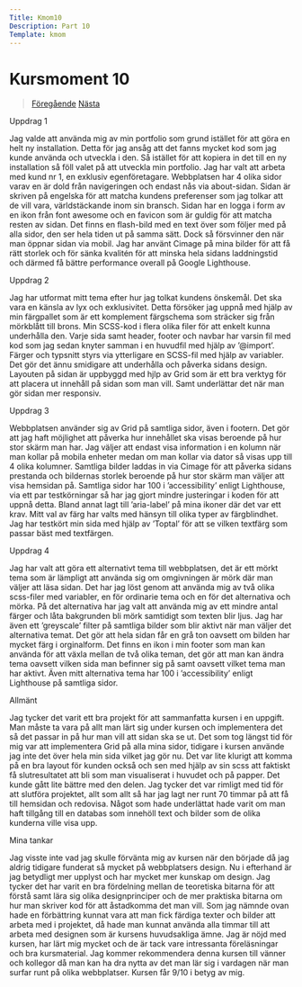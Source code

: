 ```yaml
---
Title: Kmom10
Description: Part 10
Template: kmom
---
```


Kursmoment 10
==================
><a href="kmom06" class="show"><i class="fas fa-arrow-left"></i> Föregående</a> <a href="kmom10" class="hide">Nästa <i class="fas fa-arrow-right"></i> </a>

<p>Uppdrag 1</p>

<p>Jag valde att använda mig av min portfolio som grund istället för att göra en helt ny installation. Detta för jag ansåg att det fanns mycket kod som jag kunde använda och utveckla i den. Så istället för att kopiera in det till en ny installation så föll valet på att utveckla min portfolio.
Jag har valt att arbeta med kund nr 1, en exklusiv egenföretagare.
Webbplatsen har 4 olika sidor varav en är dold från navigeringen och endast nås via about-sidan. Sidan är skriven på engelska för att matcha kundens preferenser som jag tolkar att de vill vara, världstäckande inom sin bransch. 
Sidan har en logga i form av en ikon från font awesome och en favicon som är guldig för att matcha resten av sidan. Det finns en flash-bild med en text över som följer med på alla sidor, den ser hela tiden ut på samma sätt. Dock så försvinner den när man öppnar sidan via mobil. 
Jag har använt Cimage på mina bilder för att få rätt storlek och för sänka kvalitén för att minska hela sidans laddningstid och därmed få bättre performance overall på Google Lighthouse.</p>
<p>Uppdrag 2</p>
<p>Jag har utformat mitt tema efter hur jag tolkat kundens önskemål. Det ska vara en känsla av lyx och exklusivitet. Detta försöker jag uppnå med hjälp av min färgpallet som är ett komplement färgschema som sträcker sig från mörkblått till brons. Min SCSS-kod i flera olika filer för att enkelt kunna underhålla den. Varje sida samt header, footer och navbar har varsin fil med kod som jag sedan knyter samman i en huvudfil med hjälp av ’@import’. Färger och typsnitt styrs via ytterligare en SCSS-fil med hjälp av variabler. Det gör det ännu smidigare att underhålla och påverka sidans design. Layouten på sidan är uppbyggd med hjlp av Grid som är ett bra verktyg för att placera ut innehåll på sidan som man vill. Samt underlättar det när man gör sidan mer responsiv.</p>
<p>Uppdrag 3</p>
<p>Webbplatsen använder sig av Grid på samtliga sidor, även i footern. Det gör att jag haft möjlighet att påverka hur innehållet ska visas beroende på hur stor skärm man har. Jag väljer att endast visa information i en kolumn när man kollar på mobila enheter medan om man kollar via dator så visas upp till 4 olika kolumner. Samtliga bilder laddas in via Cimage för att påverka sidans prestanda och bildernas storlek beroende på hur stor skärm man väljer att visa hemsidan på. 
Samtliga sidor har 100 i ’accessibility’ enligt Lighthouse, via ett par testkörningar så har jag gjort mindre justeringar i koden för att uppnå detta. Bland annat lagt till ’aria-label’ på mina ikoner där det var ett krav. Mitt val av färg har valts med hänsyn till olika typer av färgblindhet. Jag har testkört min sida med hjälp av ’Toptal’ för att se vilken textfärg som passar bäst med textfärgen.</p>
<p>Uppdrag 4</p>
<p>Jag har valt att göra ett alternativt tema till webbplatsen, det är ett mörkt tema som är lämpligt att använda sig om omgivningen är mörk där man väljer att läsa sidan. Det har jag löst genom att använda mig av två olika scss-filer med variabler, en för ordinarie tema och en för det alternativa och mörka. På det alternativa har jag valt att använda mig av ett mindre antal färger och låta bakgrunden bli mörk samtidigt som texten blir ljus. Jag har även ett ’greyscale’ filter på samtliga bilder som blir aktivt när man väljer det alternativa temat. Det gör att hela sidan får en grå ton oavsett om bilden har mycket färg i orginalform. Det finns en ikon i min footer som man kan använda för att växla mellan de två olika teman, det gör att man kan ändra tema oavsett vilken sida man befinner sig på samt oavsett vilket tema man har aktivt. Även mitt alternativa tema har 100 i ’accessibility’ enligt Lighthouse på samtliga sidor.</p>
<p>Allmänt</p>
<p>Jag tycker det varit ett bra projekt för att sammanfatta kursen i en uppgift. Man måste ta vara på allt man lärt sig under kursen och implementera det så det passar in på hur man vill att sidan ska se ut. Det som tog längst tid för mig var att implementera Grid på alla mina sidor, tidigare i kursen använde jag inte det över hela min sida vilket jag gör nu. Det var lite klurigt att komma på en bra layout för kunden också och sen med hjälp av sin scss att faktiskt få slutresultatet att bli som man visualiserat i huvudet och på papper. Det kunde gått lite bättre med den delen. Jag tycker det var rimligt med tid för att slutföra projektet, allt som allt så har jag lagt ner runt 70 timmar på att få till hemsidan och redovisa. Något som hade underlättat hade varit om man haft tillgång till en databas som innehöll text och bilder som de olika kunderna ville visa upp.</p>
<p>Mina tankar</p>
<p>Jag visste inte vad jag skulle förvänta mig av kursen när den började då jag aldrig tidigare funderat så mycket på webbplatsers design. Nu i efterhand är jag betydligt mer upplyst och har mycket mer kunskap om design. Jag tycker det har varit en bra fördelning mellan de teoretiska bitarna för att förstå samt lära sig olika designprinciper och de mer praktiska bitarna om hur man skriver kod för att åstadkomma det man vill. Som jag nämnde ovan hade en förbättring kunnat vara att man fick färdiga texter och bilder att arbeta med i projektet, då hade man kunnat använda alla timmar till att arbeta med designen som är kursens huvudsakliga ämne. 
Jag är nöjd med kursen, har lärt mig mycket och de är tack vare intressanta föreläsningar och bra kursmaterial. Jag kommer rekommendera denna kursen till vänner och kollegor då man kan ha dra nytta av det man lär sig i vardagen när man surfar runt på olika webbplatser. Kursen får 9/10 i betyg av mig.</p>
